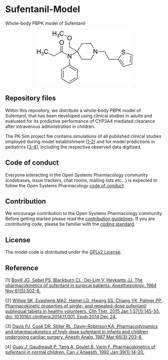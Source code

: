 # Sufentanil-Model
Whole-body PBPK model of Sufentanil

<p align="center">
  <img src="Sufentanil.png">
</p>

## Repository files

Within this repository, we distribute a whole-body PBPK model of  Sufentanil, that has been developed using clinical studies in adults and evaluated for its predictive performance of CYP3A4 mediated clearance after intravenous administration in children. 

The PK-Sim project file contains simulations of all published clinical studies employed during model establishment [[1-2](#reference)] and for model predictions in pediatrics [[3-4](#reference)], including the respective observed data digitized.

## Code of conduct

Everyone interacting in the Open Systems Pharmacology community  (codebases, issue trackers, chat rooms, mailing lists etc...) is  expected to follow the Open Systems Pharmacology [code of conduct](https://github.com/Open-Systems-Pharmacology/Suite/blob/master/CODE_OF_CONDUCT.md#contributor-covenant-code-of-conduct).

## Contribution

We encourage contribution to the Open Systems Pharmacology community. Before getting started please read the [contribution guidelines](https://github.com/Open-Systems-Pharmacology/Suite/blob/master/CONTRIBUTING.md#ways-to-contribute). If you are contributing code, please be familiar with the [coding standard](https://github.com/Open-Systems-Pharmacology/Suite/blob/master/CODING_STANDARDS.md#visual-studio-settings).

## License

The model code is distributed under the [GPLv2 License](https://github.com/Open-Systems-Pharmacology/Suite/blob/develop/LICENSE).

## Reference

[1] [Bovill JG, Sebel PS, Blackburn CL, Oei-Lim V, Heykants JJ. The pharmacokinetics of sufentanil in surgical patients. Anesthesiology. 1984 Nov;61(5):502-6.](http://anesthesiology.pubs.asahq.org/article.aspx?articleid=1955880)

[2] [Willsie SK, Evashenk MA2, Hamel LG, Hwang SS, Chiang YK, Palmer PP. Pharmacokinetic properties of single- and repeated-dose sufentanil sublingual tablets in healthy volunteers. Clin Ther. 2015 Jan 1;37(1):145-55. doi: 10.1016/j.clinthera.2014.11.001. Epub 2014 Dec 24.](https://www.sciencedirect.com/science/article/pii/S0149291814007334?via%3Dihub)

[3] [Davis PJ, Cook DR, Stiller RL, Davin-Robinson KA. Pharmacodynamics and pharmacokinetics of high-dose sufentanil in infants and children undergoing cardiac surgery. Anesth Analg. 1987 Mar;66(3):203-8.](https://insights.ovid.com/pubmed?pmid=2950809)

[4] [Guay J, Gaudreault P, Tang A, Goulet B, Varin F. Pharmacokinetics of sufentanil in normal children. Can J Anaesth. 1992 Jan;39(1):14-20.](https://link.springer.com/article/10.1007%2FBF03008666)

